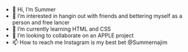 - 👋 Hi, I’m Summer
- 👀 I’m interested in hangin out with friends and bettering myself as a person and free lancer
- 🌱 I’m currently learning HTML and CSS
- 💞️ I’m looking to collaborate on an APPLE project 
- 📫 How to reach me Instagram is my best bet @Summernajim

<!---
Dnajim93/Dnajim93 is a ✨ special ✨ repository because its `README.md` (this file) appears on your GitHub profile.
You can click the Preview link to take a look at your changes.
--->
